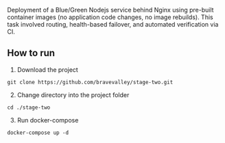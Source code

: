 Deployment of  a Blue/Green Nodejs service behind Nginx using pre-built container images (no application code changes, no image rebuilds). This task involved routing, health-based failover, and automated verification via CI.

## How to run
1. Download the project
```
git clone https://github.com/bravevalley/stage-two.git
```
2. Change directory into the project folder
```
cd ./stage-two
```
3. Run docker-compose
```
docker-compose up -d